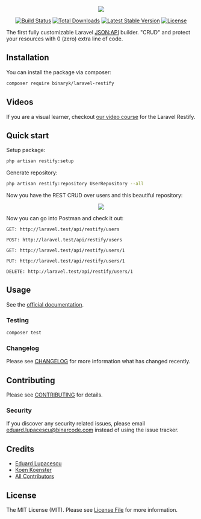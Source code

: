 <p align="center"><img src="http://restify.binarcode.com/assets/img/logo.png"></p>

<p align="center">
    <a href="https://github.com/BinarCode/laravel-restify/actions"><img src="https://github.com/BinarCode/laravel-restify/workflows/tests/badge.svg" alt="Build Status"></a>
    <a href="https://packagist.org/packages/binaryk/laravel-restify"><img src="https://poser.pugx.org/binaryk/laravel-restify/d/total.svg" alt="Total Downloads"></a>
    <a href="https://packagist.org/packages/binaryk/laravel-restify"><img src="https://poser.pugx.org/binaryk/laravel-restify/v/stable.svg" alt="Latest Stable Version"></a>
    <a href="https://packagist.org/packages/binaryk/laravel-restify"><img src="https://poser.pugx.org/binaryk/laravel-restify/license.svg" alt="License"></a>
</p>

The first fully customizable Laravel [JSON:API](https://jsonapi.org) builder. "CRUD" and protect your resources with 0 (zero) extra line of code.

## Installation

You can install the package via composer:

```bash
composer require binaryk/laravel-restify
```

## Videos

If you are a visual learner, checkout [our video course](https://www.binarcode.com/learn/restify) for the Laravel Restify.

## Quick start

Setup package:

```bash
php artisan restify:setup
```

Generate repository:

```bash
php artisan restify:repository UserRepository --all
```

Now you have the REST CRUD over users and this beautiful repository:

<p align="center"><img src="https://restify.binarcode.com/assets/userRepository.png"></p>

Now you can go into Postman and check it out: 

```http request
GET: http://laravel.test/api/restify/users
```

```http request
POST: http://laravel.test/api/restify/users
```

```http request
GET: http://laravel.test/api/restify/users/1
```

```http request
PUT: http://laravel.test/api/restify/users/1
```

```http request
DELETE: http://laravel.test/api/restify/users/1
```

## Usage

See the [official documentation](https://restify.binarcode.com).

### Testing

``` bash
composer test
```

### Changelog

Please see [CHANGELOG](CHANGELOG.md) for more information what has changed recently.

## Contributing

Please see [CONTRIBUTING](CONTRIBUTING.md) for details.

### Security

If you discover any security related issues, please email eduard.lupacescu@binarcode.com instead of using the issue tracker.

## Credits

- [Eduard Lupacescu](https://github.com/binaryk)
- [Koen Koenster](https://github.com/Koenster)
- [All Contributors](../../contributors)

## License

The MIT License (MIT). Please see [License File](LICENSE.md) for more information.

